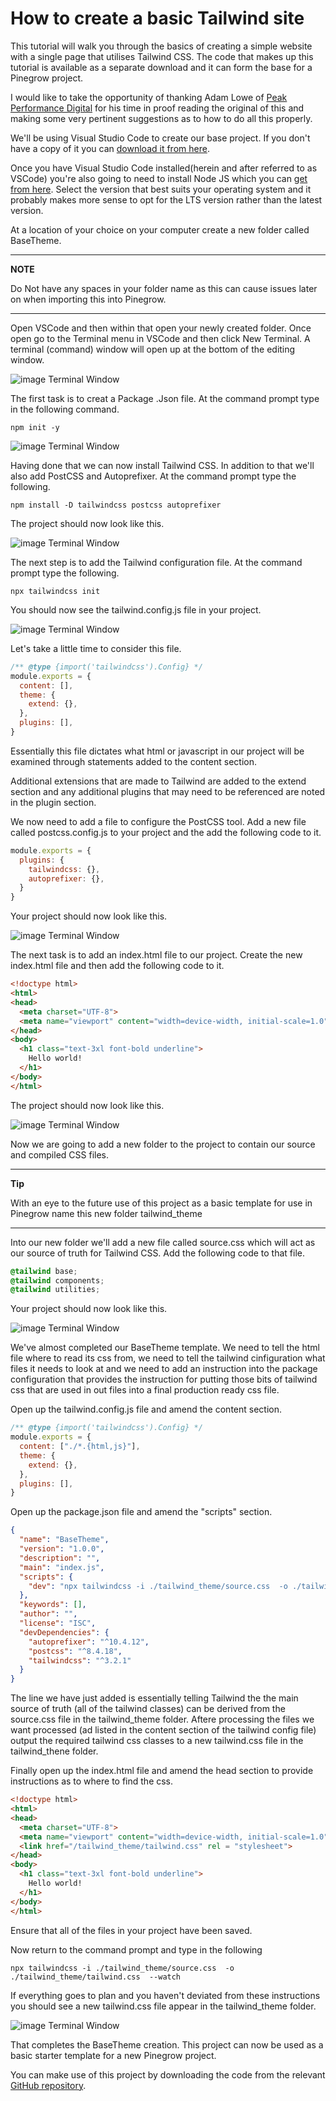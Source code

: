 # How to create a basic Tailwind site

This tutorial will walk you through the basics of creating a simple website with a single page that utilises Tailwind CSS. The code that makes up this tutorial is available as a separate download and it can form the base for a Pinegrow project.

I would like to take the opportunity of thanking Adam Lowe of [Peak Performance Digital](https://peakperformancedigital.com/) for his time in proof reading the original of this and making some very pertinent suggestions as to how to do all this properly.

We'll be using Visual Studio Code to create our base project.  If you don't have a copy of it you can [download it from here](https://code.visualstudio.com/download).

Once you have Visual Studio Code installed(herein and after referred to as VSCode)  you're also going to need to install Node JS which you can [get from here](https://nodejs.org/en/download/). Select the version that best suits your operating system and it probably makes more sense to opt for the LTS version rather than the latest version.

At a location of your choice on your computer create a new folder called BaseTheme.

---
**NOTE**

Do Not have any spaces in your folder name as this can cause issues later on when importing this into Pinegrow.

___

Open VSCode and then within that open your newly created folder.  Once open go to the Terminal menu in VSCode and then click New Terminal. A terminal (command) window will open up at the bottom of the editing window.

![image Terminal Window](./images/tutorial1/img1.jpg)

The first task is to creat a Package .Json file.  At the command prompt type in the following command.

`npm init -y`

![image Terminal Window](./images/tutorial1/img2.jpg)

Having done that we can now install Tailwind CSS.  In addition to that we'll also add PostCSS and Autoprefixer.  At the command prompt type the following.

`npm install -D tailwindcss postcss autoprefixer`  

The project should now look like this.

![image Terminal Window](./images/tutorial1/img3.jpg)

The next step is to add the Tailwind configuration file.  At the command prompt type the following.

`npx tailwindcss init `

You should now see the tailwind.config.js file in your project.

![image Terminal Window](./images/tutorial1/img4.jpg)

Let's take a little time to consider this file.

```js
/** @type {import('tailwindcss').Config} */
module.exports = {
  content: [],
  theme: {
    extend: {},
  },
  plugins: [],
}
```

Essentially this file dictates what html or javascript in our project will be examined through statements added to the content section.

Additional extensions that are made to Tailwind are added to the extend section and any additional plugins that may need to be referenced are noted in the plugin section.

We now need to add a file to configure the PostCSS tool.  Add a new file called postcss.config.js to your project and the add the following code to it.

```js
module.exports = {
  plugins: {
    tailwindcss: {},
    autoprefixer: {},
  }
}
```

Your project should now look like this.

![image Terminal Window](./images/tutorial1/img5.jpg)


The next task is to add an index.html file to our project.  Create the new index.html file and then add the following code to it.

```html
<!doctype html>
<html>
<head>
  <meta charset="UTF-8">
  <meta name="viewport" content="width=device-width, initial-scale=1.0">
</head>
<body>
  <h1 class="text-3xl font-bold underline">
    Hello world!
  </h1>
</body>
</html>
```

The project should now look like this.

![image Terminal Window](./images/tutorial1/img6.jpg)

Now we are going to add a new folder to the project to contain our source and compiled CSS files.  

---
**Tip**

With an eye to the future use of this project as a basic template for use in Pinegrow name this new folder tailwind_theme

___

Into our new folder we'll add a new file called source.css which will act as our source of truth for Tailwind CSS.  Add the following code to that file.

```css
@tailwind base;
@tailwind components;
@tailwind utilities;
```

Your project should now look like this.

![image Terminal Window](./images/tutorial1/img7.jpg)

We've almost completed our BaseTheme template.  We need to tell the html file where to read its css from, we need to tell the tailwind cinfiguration what files it needs to look at and we need to add an instruction into the package configuration that provides the instruction for putting those bits of tailwind css that are used in out files into a final production ready css file.


Open up the tailwind.config.js file and amend the content section.

```js
/** @type {import('tailwindcss').Config} */
module.exports = {
  content: ["./*.{html,js}"],
  theme: {
    extend: {},
  },
  plugins: [],
}
```

Open up the package.json file and amend the "scripts" section.

```json
{
  "name": "BaseTheme",
  "version": "1.0.0",
  "description": "",
  "main": "index.js",
  "scripts": {
    "dev": "npx tailwindcss -i ./tailwind_theme/source.css  -o ./tailwind_theme/tailwind.css  --watch"
  },
  "keywords": [],
  "author": "",
  "license": "ISC",
  "devDependencies": {
    "autoprefixer": "^10.4.12",
    "postcss": "^8.4.18",
    "tailwindcss": "^3.2.1"
  }
}
```

The line we have just added is essentially telling Tailwind the the main source of truth (all of the tailwind classes) can be derived from the source.css file in the tailwind_theme folder.  Aftere processing the files we want processed (ad listed in the content section of the tailwind config file) output the required tailwind css classes to a new tailwind.css file in the tailwind_thene folder.


Finally open up the index.html file and amend the head section to provide instructions as to where to find the css.

```html
<!doctype html>
<html>
<head>
  <meta charset="UTF-8">
  <meta name="viewport" content="width=device-width, initial-scale=1.0">
  <link href="/tailwind_theme/tailwind.css" rel = "stylesheet">
</head>
<body>
  <h1 class="text-3xl font-bold underline">
    Hello world!
  </h1>
</body>
</html>
```

Ensure that all of the files in your project have been saved.

Now return to the command prompt and type in the following

```npx tailwindcss -i ./tailwind_theme/source.css  -o ./tailwind_theme/tailwind.css  --watch```

If everything goes to plan and you haven't deviated from these instructions you should see a new tailwind.css file appear in the tailwind_theme folder.


![image Terminal Window](./images/tutorial1/img8.jpg)

That completes the BaseTheme creation.  This project can now be used as a basic starter template for a new Pinegrow project.

You can make use of this project by downloading the code from the relevant [GitHub repository](https://github.com/domsinclair/BaseTheme).
